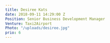 ```yaml
---
title: Desiree Kats
date: 2018-09-11 14:29:00 Z
Position: Senior Business Development Manager
Venture: Taxi2Airport
Photo: "/uploads/desiree.jpg"
prio: 6
---
```


